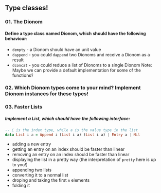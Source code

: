 ## Type classes!

### 01. The Dionom
#### Define a type class named Dionom, which should have the following behaviour:
* `dempty` - a Dionom should have an unit value
* `dappend` - you could `dappend` two Dionoms and receive a Dionom as a result
* `dconcat` - you could reduce a list of Dionoms to a single Dionom
Note: Maybe we can provide a default implementation for some of the functions?

### 02. Which Dionom types come to your mind? Implement Dionom instances for these types!

### 03. Faster Lists 
##### Implement a List, which should have the following interface:

```haskell
-- i is the index type, while a is the value type in the list
data List i a = Append i (List i a) (List i a) | Entry a | Nil
```

* adding a new entry
* getting an entry on an index should be faster than linear
* removing an entry on an index should be faster than linear
* displaying the list in a pretty way (the interpretation of `pretty` here is up to you!)
* appending two lists
* converting it to a normal list
* droping and taking the first `n` elements
* folding it
